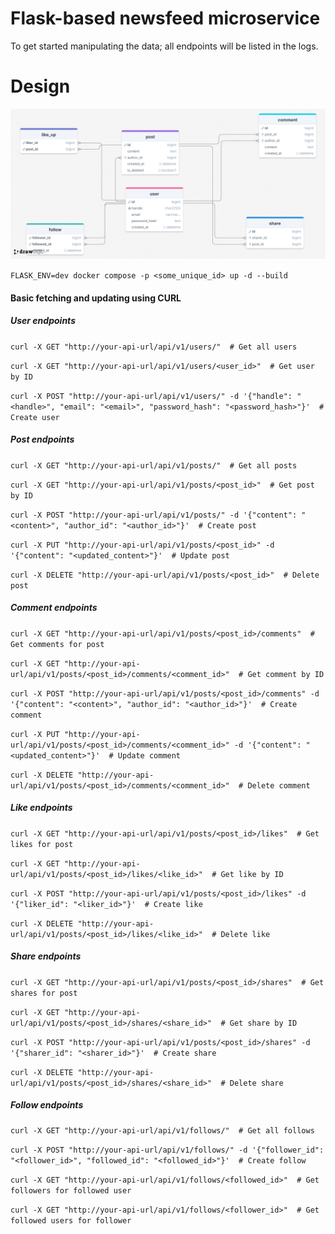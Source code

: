 # Flask-based newsfeed microservice

To get started manipulating the data; all endpoints will be listed in the logs.


# Design
![](./docs/erd.png)

`FLASK_ENV=dev docker compose -p <some_unique_id> up -d --build`

#### Basic fetching and updating using CURL
##### User endpoints
`curl -X GET "http://your-api-url/api/v1/users/"  # Get all users`

`curl -X GET "http://your-api-url/api/v1/users/<user_id>"  # Get user by ID`

`curl -X POST "http://your-api-url/api/v1/users/" -d '{"handle": "<handle>", "email": "<email>", "password_hash": "<password_hash>"}'  # Create user`


##### Post endpoints
`curl -X GET "http://your-api-url/api/v1/posts/"  # Get all posts`

`curl -X GET "http://your-api-url/api/v1/posts/<post_id>"  # Get post by ID`

`curl -X POST "http://your-api-url/api/v1/posts/" -d '{"content": "<content>", "author_id": "<author_id>"}'  # Create post`

`curl -X PUT "http://your-api-url/api/v1/posts/<post_id>" -d '{"content": "<updated_content>"}'  # Update post`

`curl -X DELETE "http://your-api-url/api/v1/posts/<post_id>"  # Delete post`

##### Comment endpoints
`curl -X GET "http://your-api-url/api/v1/posts/<post_id>/comments"  # Get comments for post`

`curl -X GET "http://your-api-url/api/v1/posts/<post_id>/comments/<comment_id>"  # Get comment by ID`

`curl -X POST "http://your-api-url/api/v1/posts/<post_id>/comments" -d '{"content": "<content>", "author_id": "<author_id>"}'  # Create comment`

`curl -X PUT "http://your-api-url/api/v1/posts/<post_id>/comments/<comment_id>" -d '{"content": "<updated_content>"}'  # Update comment`

`curl -X DELETE "http://your-api-url/api/v1/posts/<post_id>/comments/<comment_id>"  # Delete comment`

##### Like endpoints
`curl -X GET "http://your-api-url/api/v1/posts/<post_id>/likes"  # Get likes for post`

`curl -X GET "http://your-api-url/api/v1/posts/<post_id>/likes/<like_id>"  # Get like by ID`

`curl -X POST "http://your-api-url/api/v1/posts/<post_id>/likes" -d '{"liker_id": "<liker_id>"}'  # Create like`

`curl -X DELETE "http://your-api-url/api/v1/posts/<post_id>/likes/<like_id>"  # Delete like`

##### Share endpoints
`curl -X GET "http://your-api-url/api/v1/posts/<post_id>/shares"  # Get shares for post`

`curl -X GET "http://your-api-url/api/v1/posts/<post_id>/shares/<share_id>"  # Get share by ID`

`curl -X POST "http://your-api-url/api/v1/posts/<post_id>/shares" -d '{"sharer_id": "<sharer_id>"}'  # Create share`

`curl -X DELETE "http://your-api-url/api/v1/posts/<post_id>/shares/<share_id>"  # Delete share`

##### Follow endpoints
`curl -X GET "http://your-api-url/api/v1/follows/"  # Get all follows`

`curl -X POST "http://your-api-url/api/v1/follows/" -d '{"follower_id": "<follower_id>", "followed_id": "<followed_id>"}'  # Create follow`

`curl -X GET "http://your-api-url/api/v1/follows/<followed_id>"  # Get followers for followed user`

`curl -X GET "http://your-api-url/api/v1/follows/<follower_id>"  # Get followed users for follower`
